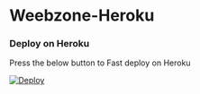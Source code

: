 # Weebzone-Heroku

### Deploy on Heroku

Press the below button to Fast deploy on Heroku

[![Deploy](https://www.herokucdn.com/deploy/button.svg)](https://heroku.com/deploy)


